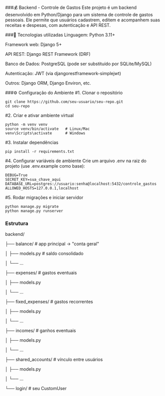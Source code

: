 ###💰 Backend - Controle de Gastos
Este projeto é um backend desenvolvido em Python/Django para um sistema de controle de gastos pessoais.
Ele permite que usuários cadastrem, editem e acompanhem suas receitas e despesas, com autenticação e API REST.

###🚀 Tecnologias utilizadas
Linguagem: Python 3.11+

Framework web: Django 5+

API REST: Django REST Framework (DRF)

Banco de Dados: PostgreSQL (pode ser substituído por SQLite/MySQL)

Autenticação: JWT (via djangorestframework-simplejwt)

Outros: Django ORM, Django Environ, etc.

###⚙️ Configuração do Ambiente
#1. Clonar o repositório

```text
git clone https://github.com/seu-usuario/seu-repo.git
cd seu-repo
```

#2. Criar e ativar ambiente virtual

```text
python -m venv venv
source venv/bin/activate   # Linux/Mac
venv\Scripts\activate      # Windows
```

#3. Instalar dependências

```text
pip install -r requirements.txt
```

#4. Configurar variáveis de ambiente
Crie um arquivo .env na raiz do projeto (use .env.example como base):

```text
DEBUG=True
SECRET_KEY=sua_chave_aqui
DATABASE_URL=postgres://usuario:senha@localhost:5432/controle_gastos
ALLOWED_HOSTS=127.0.0.1,localhost
```

#5. Rodar migrações e iniciar servidor

```text
python manage.py migrate
python manage.py runserver
```

### Estrutura

backend/

├── balance/ # app principal -> "conta geral"

│ ├── models.py # saldo consolidado

│ └── ...

├── expenses/ # gastos eventuais

│ ├── models.py

│ └── ...

├── fixed_expenses/ # gastos recorrentes

│ ├── models.py

│ └── ...

├── incomes/ # ganhos eventuais

│ ├── models.py

│ └── ...

├── shared_accounts/ # vínculo entre usuários

│ ├── models.py

│ └── ...

└── login/ # seu CustomUser
